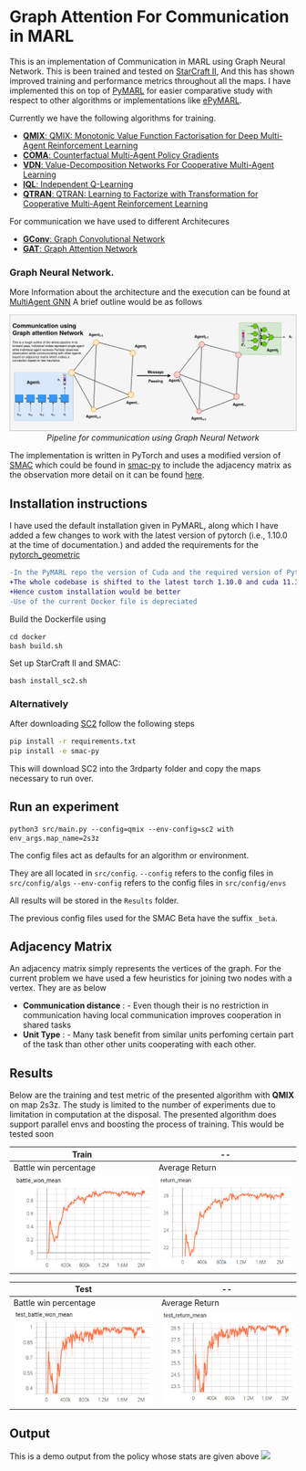 # Graph Attention For Communication in MARL

This is an implementation of Communication in MARL using Graph Neural Network. This is been trained and tested on [StarCraft II](https://github.com/deepmind/pysc2), And this has shown improved training and performance metrics throughout all the maps. I have implemented this on top of [PyMARL](https://github.com/oxwhirl/pymarl) for easier comparative study with respect to other algorithms or implementations like [ePyMARL](https://github.com/uoe-agents/epymarl). 

Currently we have the following algorithms for training.
- [**QMIX**: QMIX: Monotonic Value Function Factorisation for Deep Multi-Agent Reinforcement Learning](https://arxiv.org/abs/1803.11485)
- [**COMA**: Counterfactual Multi-Agent Policy Gradients](https://arxiv.org/abs/1705.08926)
- [**VDN**: Value-Decomposition Networks For Cooperative Multi-Agent Learning](https://arxiv.org/abs/1706.05296) 
- [**IQL**: Independent Q-Learning](https://arxiv.org/abs/1511.08779)
- [**QTRAN**: QTRAN: Learning to Factorize with Transformation for Cooperative Multi-Agent Reinforcement Learning](https://arxiv.org/abs/1905.05408)

For communication we have used to different Architecures

- [**GConv**: Graph Convolutional Network](https://arxiv.org/abs/1609.02907)
- [**GAT**: Graph Attention Network](https://arxiv.org/abs/1710.10903)

### Graph Neural Network.

More Information about the architecture and the execution can be found at [MultiAgent GNN](https://hex-plex.github.io/project/gnn-marl/)
A brief outline would be as follows

<p align="center">
<img src="media/gnn.png" />
<i>Pipeline for communication using Graph Neural Network</i>
</p>


The implementation is written in PyTorch and uses a modified version of [SMAC](https://github.com/oxwhirl/smac) which could be found in [smac-py](/smac-py/) to include the adjacency matrix as the observation more detail on it can be found [here](#adjacency-matrix).

## Installation instructions

I have used the default installation given in PyMARL, along which I have added a few changes to work with the latest version of pytorch (i.e., 1.10.0 at the time of documentation.)  and added the requirements for the [pytorch_geometric]()

```diff
-In the PyMARL repo the version of Cuda and the required version of Pytorch is very old
+The whole codebase is shifted to the latest torch 1.10.0 and cuda 11.3
+Hence custom installation would be better
-Use of the current Docker file is depreciated
```

Build the Dockerfile using 
```shell
cd docker
bash build.sh
```

Set up StarCraft II and SMAC:
```shell
bash install_sc2.sh
```

### Alternatively

After downloading [SC2](https://github.com/deepmind/pysc2#get-starcraft-ii) follow the following steps
```bash
pip install -r requirements.txt
pip install -e smac-py
```

This will download SC2 into the 3rdparty folder and copy the maps necessary to run over.
## Run an experiment 

```shell
python3 src/main.py --config=qmix --env-config=sc2 with env_args.map_name=2s3z
```

The config files act as defaults for an algorithm or environment. 

They are all located in `src/config`.
`--config` refers to the config files in `src/config/algs`
`--env-config` refers to the config files in `src/config/envs`

All results will be stored in the `Results` folder.

The previous config files used for the SMAC Beta have the suffix `_beta`.

## Adjacency Matrix

An adjacency matrix simply represents the vertices of the graph. For the current problem we have used a few heuristics for joining two nodes with a vertex. They are as below
- **Communication distance** : - Even though their is no restriction in communication having local communication improves cooperation in shared tasks
- **Unit Type** : - Many task benefit from similar units perfoming certain part of the task than other other units cooperating with each other.

## Results

Below are the training and test metric of the presented algorithm with **QMIX** on map 2s3z. The study is limited to the number of experiments due to limitation in computation at the disposal. The presented algorithm does support parallel envs and boosting the process of training. This would be tested soon


|Train|--|
|--|--|
|Battle win percentage| Average Return|
|![](media/train_battle_win_percentage.png)|![](media/train_return_mean.png)|

|Test|--|
|--|--|
|Battle win percentage| Average Return|
|![](media/test_battle_win_percentage.png)|![](media/test_return_mean.png)|

## Output
This is a demo output from the policy whose stats are given above
![](media/output.gif) 